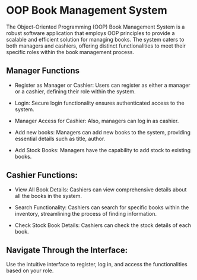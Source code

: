
# OOP Book Management System

The Object-Oriented Programming (OOP) Book Management System is a robust software application that employs OOP principles to provide a scalable and efficient solution for managing books. The system caters to both managers and cashiers, offering distinct functionalities to meet their specific roles within the book management process.

## Manager Functions

- Register as Manager or Cashier: Users can register as either a manager or a cashier, defining their role within the system.

- Login: Secure login functionality ensures authenticated access to the system.

- Manager Access for Cashier: Also, managers can log in as cashier.

- Add new books: Managers can add new books to the system, providing essential details such as title, author.

- Add Stock Books: Managers have the capability to add stock to existing books.

## Cashier Functions:
-  View All Book Details: Cashiers can view comprehensive details about all the books in the system.

- Search Functionality: Cashiers can search for specific books within the inventory, streamlining the process of finding information.

- Check Stock Book Details: Cashiers can check the stock details of each book.

## Navigate Through the Interface:

Use the intuitive interface to register, log in, and access the functionalities based on your role.
